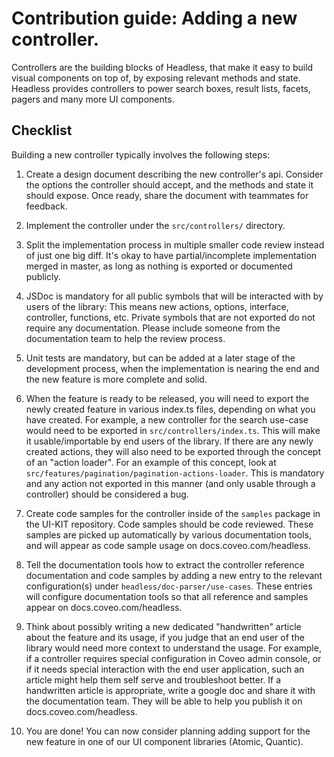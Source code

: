 # Contribution guide: Adding a new controller.

Controllers are the building blocks of Headless, that make it easy to build visual components on top of, by exposing relevant methods and state. Headless provides controllers to power search boxes, result lists, facets, pagers and many more UI components.


## Checklist

Building a new controller typically involves the following steps:

1. Create a design document describing the new controller's api. Consider the options the controller should accept, and the methods and state it should expose. Once ready, share the document with teammates for feedback.

2. Implement the controller under the `src/controllers/` directory.

3. Split the implementation process in multiple smaller code review instead of just one big diff. It's okay to have partial/incomplete implementation merged in master, as long as nothing is exported or documented publicly.

4. JSDoc is mandatory for all public symbols that will be interacted with by users of the library: This means new actions, options, interface, controller, functions, etc. Private symbols that are not exported do not require any documentation. Please include someone from the documentation team to help the review process.

5. Unit tests are mandatory, but can be added at a later stage of the development process, when the implementation is nearing the end and the new feature is more complete and solid.

6. When the feature is ready to be released, you will need to export the newly created feature in various index.ts files, depending on what you have created. For example, a new controller for the search use-case would need to be exported in `src/controllers/index.ts`. This will make it usable/importable by end users of the library. If there are any newly created actions, they will also need to be exported through the concept of an "action loader". For an example of this concept, look at `src/features/pagination/pagination-actions-loader`. This is mandatory and any action not exported in this manner (and only usable through a controller) should be considered a bug.

7. Create code samples for the controller inside of the `samples` package in the UI-KIT repository. Code samples should be code reviewed. These samples are picked up automatically by various documentation tools, and will appear as code sample usage on docs.coveo.com/headless.

8. Tell the documentation tools how to extract the controller reference documentation and code samples by adding a new entry to the relevant configuration(s) under `headless/doc-parser/use-cases`. These entries will configure documentation tools so that all reference and samples appear on docs.coveo.com/headless.

9. Think about possibly writing a new dedicated "handwritten" article about the feature and its usage, if you judge that an end user of the library would need more context to understand the usage. For example, if a controller requires special configuration in Coveo admin console, or if it needs special interaction with the end user application, such an article might help them self serve and troubleshoot better. If a handwritten article is appropriate, write a google doc and share it with the documentation team. They will be able to help you publish it on docs.coveo.com/headless.

10. You are done! You can now consider planning adding support for the new feature in one of our UI component libraries (Atomic, Quantic).
